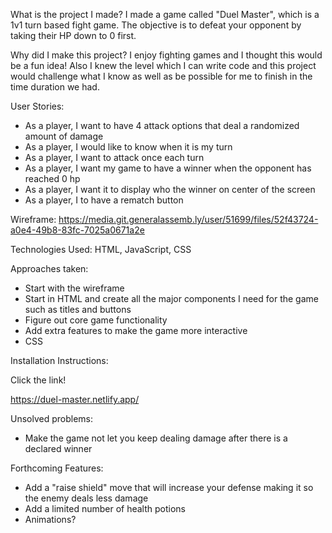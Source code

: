 What is the project I made?
I made a game called "Duel Master", which is a 1v1 turn based fight game. The objective is to defeat your opponent by taking their HP down to 0 first.

Why did I make this project?
I enjoy fighting games and I thought this would be a fun idea! Also I knew the level which I can write code and this project would challenge what I know as well as be possible for me to finish in the time duration we had.

User Stories:
- As a player, I want to have 4 attack options that deal a randomized amount of damage
- As a player, I would like to know when it is my turn
- As a player, I want to attack once each turn
- As a player, I want my game to have a winner when the opponent has reached 0 hp
- As a player, I want it to display who the winner on center of the screen
- As a player, I to have a rematch button

Wireframe:
https://media.git.generalassemb.ly/user/51699/files/52f43724-a0e4-49b8-83fc-7025a0671a2e

Technologies Used:
HTML, JavaScript, CSS

Approaches taken:
- Start with the wireframe
- Start in HTML and create all the major components I need for the game such as titles and buttons
- Figure out core game functionality
- Add extra features to make the game more interactive
- CSS

Installation Instructions:

Click the link!

https://duel-master.netlify.app/

Unsolved problems:
- Make the game not let you keep dealing damage after there is a declared winner

Forthcoming Features:
- Add a "raise shield" move that will increase your defense making it so the enemy deals less damage
- Add a limited number of health potions
- Animations?


